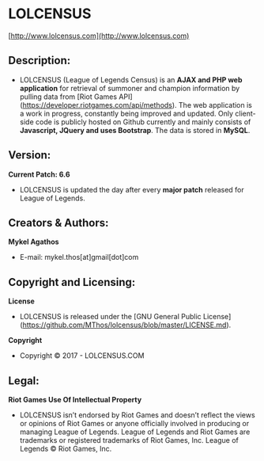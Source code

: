# LOLCENSUS 

[http://www.lolcensus.com](http://www.lolcensus.com) 

## Description:

* LOLCENSUS (League of Legends Census) is an **AJAX and PHP web application** for retrieval of summoner and champion information by pulling data from [Riot Games API] (https://developer.riotgames.com/api/methods). The web application is a work in progress, constantly being improved and updated. Only client-side code is publicly hosted on Github currently and mainly consists of **Javascript, JQuery and uses Bootstrap**. The data is stored in **MySQL**.

## Version:
**Current Patch: 6.6** 

* LOLCENSUS is updated the day after every **major patch** released for League of Legends.


## Creators & Authors:
**Mykel Agathos**

* E-mail: mykel.thos[at]gmail[dot]com


## Copyright and Licensing:
**License**

* LOLCENSUS is released under the [GNU General Public License] (https://github.com/MThos/lolcensus/blob/master/LICENSE.md).

**Copyright**

* Copyright © 2017 - LOLCENSUS.COM

## Legal:
**Riot Games Use Of Intellectual Property**

* LOLCENSUS isn’t endorsed by Riot Games and doesn’t reflect the views or opinions of Riot Games or anyone officially involved in producing or managing League of Legends. League of Legends and Riot Games are trademarks or registered trademarks of Riot Games, Inc. League of Legends © Riot Games, Inc.
